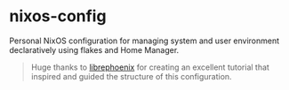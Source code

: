 # nixos-config

Personal NixOS configuration for managing system and user environment declaratively using flakes and Home Manager.


> Huge thanks to [librephoenix](https://github.com/librephoenix) for creating an excellent tutorial that inspired and guided the structure of this configuration.

